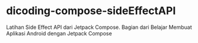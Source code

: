 # dicoding-compose-sideEffectAPI
Latihan Side Effect API dari Jetpack Compose. Bagian dari Belajar Membuat Aplikasi Android dengan Jetpack Compose
